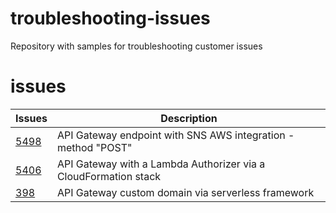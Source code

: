 # troubleshooting-issues
Repository with samples for troubleshooting customer issues

# issues

Issues | Description
---    | ---
[5498](https://github.com/localstack/localstack/issues/5498) | API Gateway endpoint with SNS AWS integration - method "POST"
[5406](https://github.com/localstack/localstack/issues/5406) | API Gateway with a Lambda Authorizer via a CloudFormation stack
[398](https://github.com/localstack/localstack-ext/issues/398) | API Gateway custom domain via serverless framework